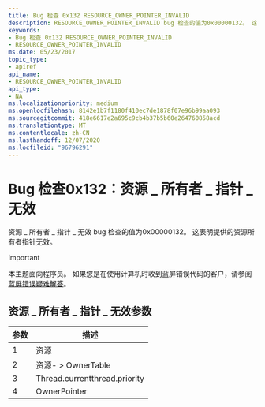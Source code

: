 ```yaml
---
title: Bug 检查 0x132 RESOURCE_OWNER_POINTER_INVALID
description: RESOURCE_OWNER_POINTER_INVALID bug 检查的值为0x00000132。 这表明提供的资源所有者指针无效。
keywords:
- Bug 检查 0x132 RESOURCE_OWNER_POINTER_INVALID
- RESOURCE_OWNER_POINTER_INVALID
ms.date: 05/23/2017
topic_type:
- apiref
api_name:
- RESOURCE_OWNER_POINTER_INVALID
api_type:
- NA
ms.localizationpriority: medium
ms.openlocfilehash: 8142e1b7f1180f410ec7de1878f07e96b99aa093
ms.sourcegitcommit: 418e6617e2a695c9cb4b37b5b60e264760858acd
ms.translationtype: MT
ms.contentlocale: zh-CN
ms.lasthandoff: 12/07/2020
ms.locfileid: "96796291"
---
```

# <a name="bug-check-0x132-resource_owner_pointer_invalid"></a>Bug 检查0x132：资源 \_ 所有者 \_ 指针 \_ 无效


资源 \_ 所有者 \_ 指针 \_ 无效 bug 检查的值为0x00000132。 这表明提供的资源所有者指针无效。

> [!IMPORTANT]
> 本主题面向程序员。 如果您是在使用计算机时收到蓝屏错误代码的客户，请参阅[蓝屏错误疑难解答](https://www.windows.com/stopcode)。


## <a name="resource_owner_pointer_invalid-parameters"></a>资源 \_ 所有者 \_ 指针 \_ 无效参数


| 参数 | 描述             |
|-----------|-------------------------|
| 1         | 资源                |
| 2         | 资源- &gt; OwnerTable |
| 3         | Thread.currentthread.priority           |
| 4         | OwnerPointer            |

 

 

 




